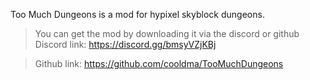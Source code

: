 Too Much Dungeons is a mod for hypixel skyblock dungeons. 
>You can get the mod by downloading it via the discord 
or github
>Discord link: https://discord.gg/bmsyVZjKBj

>Github link: https://github.com/cooldma/TooMuchDungeons
